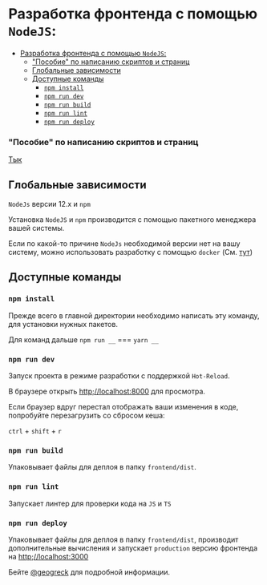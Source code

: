 # Разработка фронтенда с помощью `NodeJS`:

- [Разработка фронтенда с помощью `NodeJS`:](#разработка-фронтенда-с-помощью-nodejs)
    - ["Пособие" по написанию скриптов и страниц](#пособие-по-написанию-скриптов-и-страниц)
  - [Глобальные зависимости](#глобальные-зависимости)
  - [Доступные команды](#доступные-команды)
    - [`npm install`](#npm-install)
    - [`npm run dev`](#npm-run-dev)
    - [`npm run build`](#npm-run-build)
    - [`npm run lint`](#npm-run-lint)
    - [`npm run deploy`](#npm-run-deploy)

### "Пособие" по написанию скриптов и страниц

[Тык](guide.md)

## Глобальные зависимости

 `NodeJs` версии 12.x и `npm`

Установка `NodeJS` и `npm` производится с помощью пакетного менеджера вашей системы.
 
Если по какой-то причине `NodeJs` необходимой версии нет на вашу систему, можно использовать разработку с помощью `docker`
(См. [тут](../README.md#разработка-с-помощью-docker))

## Доступные команды

### `npm install`

Прежде всего в главной директории необходимо написать эту команду, для установки нужных пакетов.

Для команд дальше `npm run __` === `yarn __`

### `npm run dev`

Запуск проекта в режиме разработки с поддержкой `Hot-Reload`.

В браузере открыть [http;//localhost:8000](http;//localhost:8000) для просмотра.

Если браузер вдруг перестал отображать ваши изменения в коде, попробуйте перезагрузить со сбросом кеша:

`ctrl` + `shift` + `r`

### `npm run build`

Упаковывает файлы для деплоя в папку `frontend/dist`.

### `npm run lint`

Запускает линтер для проверки кода на `JS` и `TS`

### `npm run deploy`

Упаковывает файлы для деплоя в папку `frontend/dist`, производит дополнительные вычисления и запускает `production` версию фронтенда на [http;//localhost:3000](http;//localhost:3000)

Бейте [@geogreck](https://t.me/geogreck) для подробной информации.
